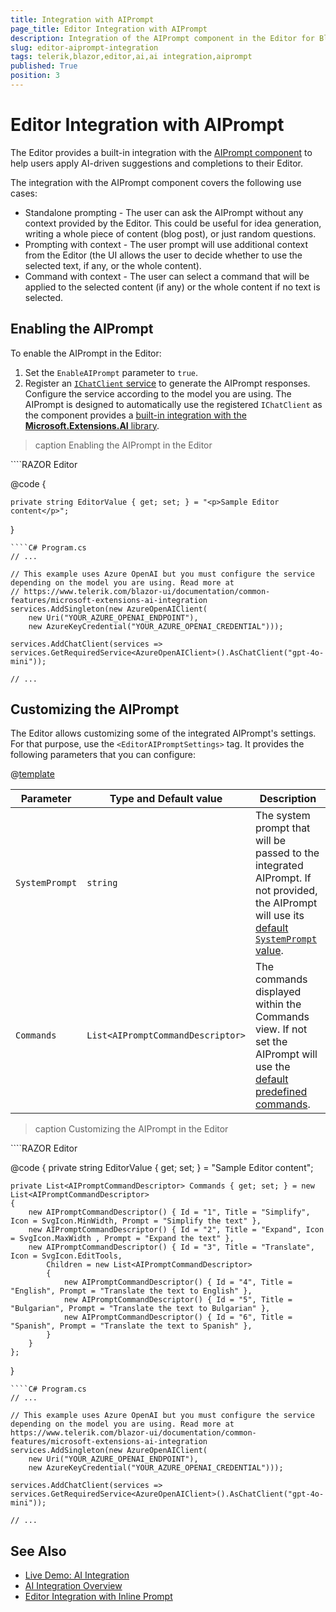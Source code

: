 ```yaml
---
title: Integration with AIPrompt
page_title: Editor Integration with AIPrompt
description: Integration of the AIPrompt component in the Editor for Blazor.
slug: editor-aiprompt-integration
tags: telerik,blazor,editor,ai,ai integration,aiprompt
published: True
position: 3
---
```


# Editor Integration with AIPrompt

The Editor provides a built-in integration with the [AIPrompt component](slug:aiprompt-overview) to help users apply AI-driven suggestions and completions to their Editor.

The integration with the AIPrompt component covers the following use cases:

* Standalone prompting - The user can ask the AIPrompt without any context provided by the Editor. This could be useful for idea generation, writing a whole piece of content (blog post), or just random questions.
* Prompting with context - The user prompt will use additional context from the Editor (the UI allows the user to decide whether to use the selected text, if any, or the whole content).
* Command with context - The user can select a command that will be applied to the selected content (if any) or the whole content if no text is selected.

## Enabling the AIPrompt

To enable the AIPrompt in the Editor:

1. Set the `EnableAIPrompt` parameter to `true`.
1. Register an [`IChatClient` service](https://learn.microsoft.com/en-us/dotnet/api/microsoft.extensions.ai.ichatclient?view=net-9.0-pp) to generate the AIPrompt responses. Configure the service according to the model you are using. The AIPrompt is designed to automatically use the registered `IChatClient` as the component provides a [built-in integration with the **Microsoft.Extensions.AI** library](slug:common-features-microsoft-extensions-ai-integration).

>caption Enabling the AIPrompt in the Editor

<div class="skip-repl"></div>
````RAZOR Editor
<TelerikEditor @bind-Value="@EditorValue"
               EnableAIPrompt="true"
               Height="400px">
</TelerikEditor>

@code {

    private string EditorValue { get; set; } = "<p>Sample Editor content</p>";

}
````
````C# Program.cs
// ...

// This example uses Azure OpenAI but you must configure the service depending on the model you are using. Read more at
// https://www.telerik.com/blazor-ui/documentation/common-features/microsoft-extensions-ai-integration
services.AddSingleton(new AzureOpenAIClient(
    new Uri("YOUR_AZURE_OPENAI_ENDPOINT"),
    new AzureKeyCredential("YOUR_AZURE_OPENAI_CREDENTIAL")));

services.AddChatClient(services => services.GetRequiredService<AzureOpenAIClient>().AsChatClient("gpt-4o-mini"));

// ...
````

## Customizing the AIPrompt

The Editor allows customizing some of the integrated AIPrompt's settings. For that purpose, use the `<EditorAIPromptSettings>` tag. It provides the following parameters that you can configure:

@[template](/_contentTemplates/common/parameters-table-styles.md#table-layout)

| Parameter | Type and Default value | Description |
|-----------|------------------------|-------------|
| `SystemPrompt`  | `string` | The system prompt that will be passed to the integrated AIPrompt. If not provided, the AIPrompt will use its [default `SystemPrompt` value](slug:aiprompt-overview#aiprompt-parameters). |
| `Commands` | `List<AIPromptCommandDescriptor>` | The commands displayed within the Commands view. If not set the AIPrompt will use the [default predefined commands](slug:editor-ai-integration-overview#ai-integration-capabilities). |

>caption Customizing the AIPrompt in the Editor

<div class="skip-repl"></div>
````RAZOR Editor
<TelerikEditor @bind-Value="@EditorValue"
               EnableAIPrompt="true"
               Height="400px">
    <EditorSettings>
        <EditorAIPromptSettings Commands="@Commands"></EditorAIPromptSettings>
    </EditorSettings>
</TelerikEditor>

@code {
    private string EditorValue { get; set; } = "Sample Editor content";

    private List<AIPromptCommandDescriptor> Commands { get; set; } = new List<AIPromptCommandDescriptor>
    {
        new AIPromptCommandDescriptor() { Id = "1", Title = "Simplify", Icon = SvgIcon.MinWidth, Prompt = "Simplify the text" },
        new AIPromptCommandDescriptor() { Id = "2", Title = "Expand", Icon = SvgIcon.MaxWidth , Prompt = "Expand the text" },
        new AIPromptCommandDescriptor() { Id = "3", Title = "Translate", Icon = SvgIcon.EditTools,
            Children = new List<AIPromptCommandDescriptor>
            {
                new AIPromptCommandDescriptor() { Id = "4", Title = "English", Prompt = "Translate the text to English" },
                new AIPromptCommandDescriptor() { Id = "5", Title = "Bulgarian", Prompt = "Translate the text to Bulgarian" },
                new AIPromptCommandDescriptor() { Id = "6", Title = "Spanish", Prompt = "Translate the text to Spanish" },
            }
        }
    };
}
````
````C# Program.cs
// ...

// This example uses Azure OpenAI but you must configure the service depending on the model you are using. Read more at https://www.telerik.com/blazor-ui/documentation/common-features/microsoft-extensions-ai-integration
services.AddSingleton(new AzureOpenAIClient(
    new Uri("YOUR_AZURE_OPENAI_ENDPOINT"),
    new AzureKeyCredential("YOUR_AZURE_OPENAI_CREDENTIAL")));

services.AddChatClient(services => services.GetRequiredService<AzureOpenAIClient>().AsChatClient("gpt-4o-mini"));

// ...
````

## See Also

* [Live Demo: AI Integration](https://demos.telerik.com/blazor-ui/editor/ai-integration)
* [AI Integration Overview](slug:editor-ai-integration-overview)
* [Editor Integration with Inline Prompt](slug:editor-inline-prompt-integration)
